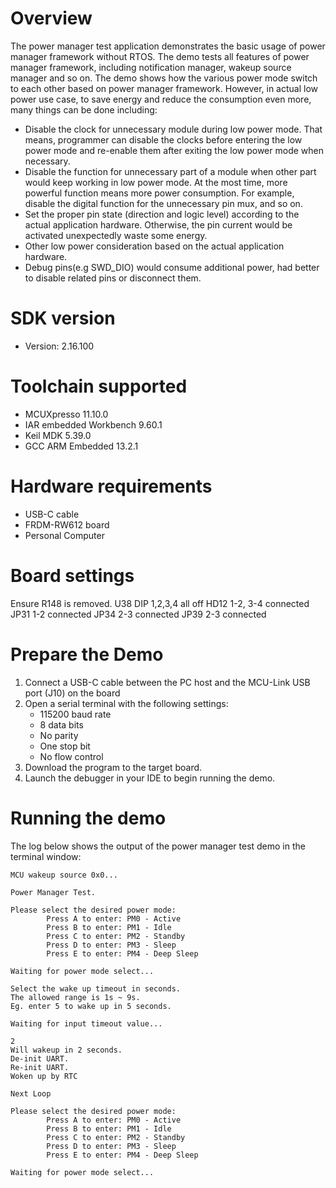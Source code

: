 Overview
========
The power manager test application demonstrates the basic usage of power manager framework without RTOS.
The demo tests all features of power manager framework, including notification manager, wakeup source manager and so on.
The demo shows how the various power mode switch to each other based on power manager framework. However, in actual low power use case, to save energy and reduce the consumption even more, many things can be done including:
 - Disable the clock for unnecessary module during low power mode. That means, programmer can disable the clocks before entering the low power mode and re-enable them after exiting the low power mode when necessary.
 - Disable the function for unnecessary part of a module when other part would keep working in low power mode. At the most time, more powerful function means more power consumption. For example, disable the digital function for the unnecessary pin mux, and so on.
 - Set the proper pin state (direction and logic level) according to the actual application hardware. Otherwise, the pin current would be activated unexpectedly waste some energy.
 - Other low power consideration based on the actual application hardware.
 - Debug pins(e.g SWD_DIO) would consume additional power, had better to disable related pins or disconnect them.

SDK version
===========
- Version: 2.16.100

Toolchain supported
===================
- MCUXpresso  11.10.0
- IAR embedded Workbench  9.60.1
- Keil MDK  5.39.0
- GCC ARM Embedded  13.2.1

Hardware requirements
=====================
- USB-C cable
- FRDM-RW612 board
- Personal Computer

Board settings
==============
Ensure R148 is removed.
U38 DIP 1,2,3,4 all off
HD12 1-2, 3-4 connected
JP31 1-2 connected
JP34 2-3 connected
JP39 2-3 connected

Prepare the Demo
================
1.  Connect a USB-C cable between the PC host and the MCU-Link USB port (J10) on the board
2.  Open a serial terminal with the following settings:
    - 115200 baud rate
    - 8 data bits
    - No parity
    - One stop bit
    - No flow control
3.  Download the program to the target board.
4.  Launch the debugger in your IDE to begin running the demo.

Running the demo
================
The log below shows the output of the power manager test demo in the terminal window:
~~~~~~~~~~~~~~~~~~~~~~~~~~~~~~~~~~~
MCU wakeup source 0x0...

Power Manager Test.

Please select the desired power mode:
        Press A to enter: PM0 - Active
        Press B to enter: PM1 - Idle
        Press C to enter: PM2 - Standby
        Press D to enter: PM3 - Sleep
        Press E to enter: PM4 - Deep Sleep

Waiting for power mode select...

Select the wake up timeout in seconds.
The allowed range is 1s ~ 9s.
Eg. enter 5 to wake up in 5 seconds.

Waiting for input timeout value...

2
Will wakeup in 2 seconds.
De-init UART.
Re-init UART.
Woken up by RTC

Next Loop

Please select the desired power mode:
        Press A to enter: PM0 - Active
        Press B to enter: PM1 - Idle
        Press C to enter: PM2 - Standby
        Press D to enter: PM3 - Sleep
        Press E to enter: PM4 - Deep Sleep

Waiting for power mode select...

~~~~~~~~~~~~~~~~~~~~~~~~~~~~~~~~~~~

